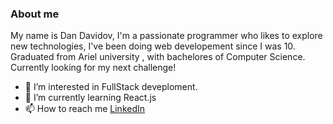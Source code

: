 ### About me
My name is Dan Davidov, I'm a passionate programmer who likes to explore new technologies,
I've been doing web developement since I was 10. Graduated from Ariel university , with bachelores
of Computer Science. Currently looking for my next challenge!

- 👀 I’m interested in FullStack deveploment.
- 🌱 I’m currently learning React.js
- 📫 How to reach me [LinkedIn](https://www.linkedin.com/in/dan-davydov/)


<!---
Sylbris/Sylbris is a ✨ special ✨ repository because its `README.md` (this file) appears on your GitHub profile.
You can click the Preview link to take a look at your changes.
--->
